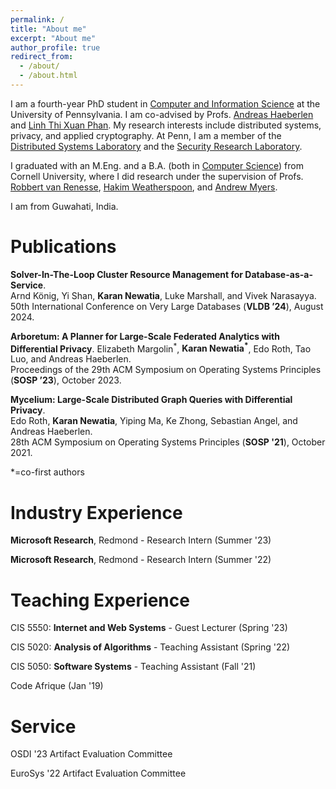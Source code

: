 ```yaml
---
permalink: /
title: "About me"
excerpt: "About me"
author_profile: true
redirect_from:
  - /about/
  - /about.html
---
```


I am a fourth-year PhD student in [Computer and Information Science](https://www.cis.upenn.edu/) at the University of Pennsylvania. I am co-advised by Profs. [Andreas Haeberlen](https://haeberlen.cis.upenn.edu/) and [Linh Thi Xuan Phan](https://www.cis.upenn.edu/~linhphan/). My research interests include distributed systems, privacy, and applied cryptography. At Penn, I am a member of the [Distributed Systems Laboratory](https://dsl.cis.upenn.edu/) and the [Security Research Laboratory](https://splab.cis.upenn.edu/).

I graduated with an M.Eng. and a B.A. (both in [Computer Science](https://www.cs.cornell.edu/)) from Cornell University, where I did research under the supervision of Profs. [Robbert van Renesse](https://www.cs.cornell.edu/home/rvr/), [Hakim Weatherspoon](https://www.cs.cornell.edu/~hweather/), and [Andrew Myers](https://www.cs.cornell.edu/andru/).

I am from Guwahati, India.


Publications
======
**Solver-In-The-Loop Cluster Resource Management for Database-as-a-Service**.   
Arnd König, Yi Shan, **Karan Newatia**, Luke Marshall, and Vivek Narasayya.     
50th International Conference on Very Large Databases (**VLDB ’24**), August 2024.

**Arboretum: A Planner for Large-Scale Federated Analytics with Differential Privacy**.
Elizabeth Margolin<sup>\*</sup>, **Karan Newatia<sup>\*</sup>**, Edo Roth, Tao Luo, and Andreas Haeberlen.  
Proceedings of the 29th ACM Symposium on Operating Systems Principles (**SOSP ’23**), October 2023.

**Mycelium: Large-Scale Distributed Graph Queries with Differential Privacy**.  
Edo Roth, **Karan Newatia**, Yiping Ma, Ke Zhong, Sebastian Angel, and Andreas Haeberlen.  
28th ACM Symposium on Operating Systems Principles (**SOSP '21**), October 2021.

*=co-first authors

Industry Experience
======
**Microsoft Research**, Redmond - Research Intern (Summer '23)

**Microsoft Research**, Redmond - Research Intern (Summer '22)

Teaching Experience
======
CIS 5550: **Internet and Web Systems** - Guest Lecturer (Spring '23)

CIS 5020: **Analysis of Algorithms** - Teaching Assistant (Spring '22)

CIS 5050: **Software Systems** - Teaching Assistant (Fall '21)

Code Afrique (Jan '19)

Service
======
OSDI '23 Artifact Evaluation Committee

EuroSys '22 Artifact Evaluation Committee
